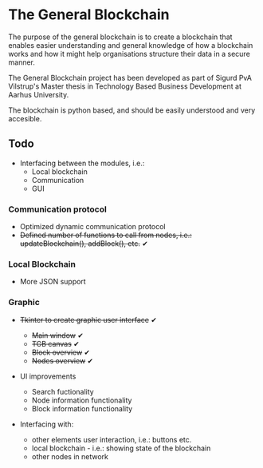 # The General Blockchain

The purpose of the general blockchain is to create a blockchain that enables easier understanding and general knowledge of how a blockchain works and how it might help organisations structure their data in a secure manner.

The General Blockchain project has been developed as part of Sigurd PvA Vilstrup's Master thesis in Technology Based Business Development at Aarhus University.

The blockchain is python based, and should be easily understood and very accesible.

## Todo

- Interfacing between the modules, i.e.:
  - Local blockchain
  - Communication
  - GUI

### Communication protocol

- Optimized dynamic communication protocol
- ~~Defined number of functions to call from nodes, i.e.: updateBlockchain(), addBlock(), etc.~~ ✔

### Local Blockchain

- More JSON support

### Graphic

- ~~Tkinter to create graphic user interface~~ ✔

  - ~~Main window~~ ✔
  - ~~TGB canvas~~ ✔
  - ~~Block overview~~ ✔
  - ~~Nodes overview~~ ✔

- UI improvements

  - Search fuctionality
  - Node information functionality
  - Block information functionality

- Interfacing with:
  - other elements user interaction, i.e.: buttons etc.
  - local blockchain - i.e.: showing state of the blockchain
  - other nodes in network
